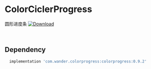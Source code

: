 # ColorCiclerProgress
圆形进度条
[ ![Download](https://api.bintray.com/packages/wanderja/maven/colorprogress/images/download.svg?version=0.9.2) ](https://bintray.com/wanderja/maven/colorprogress/0.9.2/link)

 
## Dependency
```groovy
  implementation 'com.wander.colorprogress:colorprogress:0.9.2'
```


